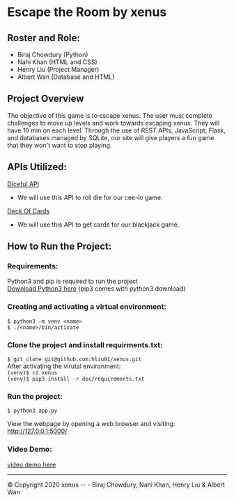 # Escape the Room by xenus
## Roster and Role:
- Biraj Chowdury (Python)
- Nahi Khan (HTML and CSS)
- Henry Liu (Project Manager)
- Albert Wan (Database and HTML)

## Project Overview
The objective of this game is to escape xenus. The user must complete challenges to move up levels and work towards escaping xenus. They will have 10 min on each level. Through the use of REST APIs, JavaScript, Flask, and databases managed by SQLite, our site will give players a fun game that they won't want to stop playing.

## APIs Utilized:
[Diceful API](http://roll.diceapi.com/)
  - We will use this API to roll die for our cee-lo game.

[Deck Of Cards](https://deckofcardsapi.com/)
  - We will use this API to get cards for our blackjack game.


## How to Run the Project:  
### Requirements:
Python3 and pip is required to run the project  
[Download Python3 here](https://www.python.org/downloads/) (pip3 comes with python3 download)

### Creating and activating a virtual environment:
`$ python3 -m venv <name>`  
`$ ./<name>/bin/activate`

### Clone the project and install requirments.txt:
`$ git clone git@github.com:hliu01/xenus.git`  
After activating the virutal environment:  
`(venv)$ cd xenus`    
`(venv)$ pip3 install -r doc/requirements.txt`  

### Run the project: 
`$ python3 app.py`  

View the webpage by opening a web browser and visiting: http://127.0.0.1:5000/

### Video Demo: 
[video demo here](https://www.youtube.com/watch?v=hqCkeofNKyM&t=2s)

---
© Copyright 2020 xenus -- - Biraj Chowdury, Nahi Khan, Henry Liu & Albert Wan
